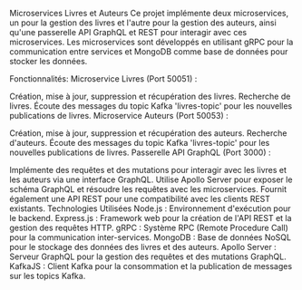 Microservices Livres et Auteurs
Ce projet implémente deux microservices, un pour la gestion des livres et l'autre pour la gestion des auteurs, ainsi qu'une passerelle API GraphQL et REST pour interagir avec ces microservices. Les microservices sont développés en utilisant gRPC pour la communication entre services et MongoDB comme base de données pour stocker les données.

Fonctionnalités:
Microservice Livres (Port 50051) :

Création, mise à jour, suppression et récupération des livres.
Recherche de livres.
Écoute des messages du topic Kafka 'livres-topic' pour les nouvelles publications de livres.
Microservice Auteurs (Port 50053) :

Création, mise à jour, suppression et récupération des auteurs.
Recherche d'auteurs.
Écoute des messages du topic Kafka 'livres-topic' pour les nouvelles publications de livres.
Passerelle API GraphQL (Port 3000) :

Implémente des requêtes et des mutations pour interagir avec les livres et les auteurs via une interface GraphQL.
Utilise Apollo Server pour exposer le schéma GraphQL et résoudre les requêtes avec les microservices.
Fournit également une API REST pour une compatibilité avec les clients REST existants.
Technologies Utilisées
Node.js : Environnement d'exécution pour le backend.
Express.js : Framework web pour la création de l'API REST et la gestion des requêtes HTTP.
gRPC : Système RPC (Remote Procedure Call) pour la communication inter-services.
MongoDB : Base de données NoSQL pour le stockage des données des livres et des auteurs.
Apollo Server : Serveur GraphQL pour la gestion des requêtes et des mutations GraphQL.
KafkaJS : Client Kafka pour la consommation et la publication de messages sur les topics Kafka.
